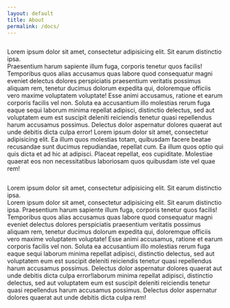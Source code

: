 ```yaml
---
layout: default
title: About
permalink: /docs/
---
```


<section class="section__docs">
    <div>
        <img src="{{"/images/cimon.svg" | prepend: site.prefix }}" alt="">
        <p><span>Lorem ipsum dolor sit amet, consectetur adipisicing elit. Sit earum distinctio ipsa.</span><br>Praesentium harum sapiente illum fuga, corporis tenetur quos facilis! Temporibus quos alias accusamus quas labore quod consequatur magni eveniet delectus dolores perspiciatis praesentium veritatis possimus aliquam rem, tenetur ducimus dolorum expedita qui, doloremque officiis vero maxime voluptatem voluptate! Esse animi accusamus, ratione et earum corporis facilis vel non. Soluta ea accusantium illo molestias rerum fuga eaque sequi laborum minima repellat adipisci, distinctio delectus, sed aut voluptatem eum est suscipit deleniti reiciendis tenetur quasi repellendus harum accusamus possimus. Delectus dolor aspernatur dolores quaerat aut unde debitis dicta culpa error!
        Lorem ipsum dolor sit amet, consectetur adipisicing elit. Ea illum quos molestias totam, quibusdam facere beatae recusandae sunt ducimus repudiandae, repellat cum. Ea illum quos optio qui quis dicta et ad hic at adipisci. Placeat repellat, eos cupiditate. Molestiae quaerat eos non necessitatibus laboriosam quos quibusdam iste vel quae rem!
        </p>
    </div>
    <div>
        <img src="{{"/images/cimon-hand-up.svg" | prepend: site.prefix }}" alt="">
        <p><span>Lorem ipsum dolor sit amet, consectetur adipisicing elit. Sit earum distinctio ipsa.</span><br>Lorem ipsum dolor sit amet, consectetur adipisicing elit. Sit earum distinctio ipsa. Praesentium harum sapiente illum fuga, corporis tenetur quos facilis! Temporibus quos alias accusamus quas labore quod consequatur magni eveniet delectus dolores perspiciatis praesentium veritatis possimus aliquam rem, tenetur ducimus dolorum expedita qui, doloremque officiis vero maxime voluptatem voluptate! Esse animi accusamus, ratione et earum corporis facilis vel non. Soluta ea accusantium illo molestias rerum fuga eaque sequi laborum minima repellat adipisci, distinctio delectus, sed aut voluptatem eum est suscipit deleniti reiciendis tenetur quasi repellendus harum accusamus possimus. Delectus dolor aspernatur dolores quaerat aut unde debitis dicta culpa error!laborum minima repellat adipisci, distinctio delectus, sed aut voluptatem eum est suscipit deleniti reiciendis tenetur quasi repellendus harum accusamus possimus. Delectus dolor aspernatur dolores quaerat aut unde debitis dicta culpa rem!
        </p>
    </div>
</section>